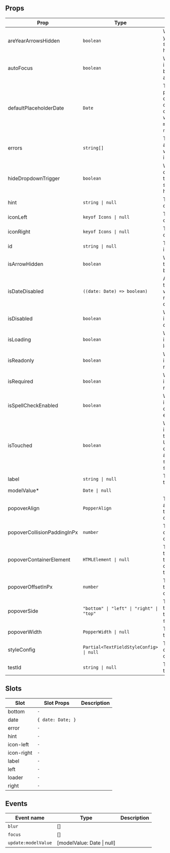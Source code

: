 <!-- This file is automatically generated, do not edit manually. -->

## Props

| Prop | Type | Description | Default |
| ---- | ---- | ----------- | ------- |
| areYearArrowsHidden | `boolean` | Whether the year arrows should be hidden. | `false` |
| autoFocus | `boolean` | Whether the input should be focused automatically. | `false` |
| defaultPlaceholderDate | `Date` | The default placeholder date of the calendar. Will only be used when `modelValue` is `null`. | `new Date()` |
| errors | `string[]` | The errors associated with the input. | `[]` |
| hideDropdownTrigger | `boolean` | Whether the dropdown trigger should be hidden. | `false` |
| hint | `string \| null` | The hint text of the input. | `null` |
| iconLeft | `keyof Icons \| null` | The left icon of the input. | `null` |
| iconRight | `keyof Icons \| null` | The right icon of the input. | `null` |
| id | `string \| null` | The id of the input. | `null` |
| isArrowHidden | `boolean` | When true, the arrow will be hidden. | `false` |
| isDateDisabled | `((date: Date) => boolean)` | A function that returns whether or not a date is disabled. | `false` |
| isDisabled | `boolean` | Whether the input is disabled. | `false` |
| isLoading | `boolean` | Whether the input is loading. | `false` |
| isReadonly | `boolean` | Whether the input is readonly. | `false` |
| isRequired | `boolean` | Whether the input is required. | `false` |
| isSpellCheckEnabled | `boolean` | Whether the input is spell check enabled. | `false` |
| isTouched | `boolean` | Whether the input is touched. Used to determine if an error should be shown. | `false` |
| label | `string \| null` | The label of the input. | `null` |
| modelValue* | `Date \| null` |  |  |
| popoverAlign | `PopperAlign` | The alignment of the popper content. | `"end"` |
| popoverCollisionPaddingInPx | `number` | The padding of the popper collision. | `12` |
| popoverContainerElement | `HTMLElement \| null` | The element to render the tooltip in. By default this is the viewport | `null` |
| popoverOffsetInPx | `number` | The offset of the popper content. | `12` |
| popoverSide | `"bottom" \| "left" \| "right" \| "top"` | The side of the trigger the tooltip should be on. | `"bottom"` |
| popoverWidth | `PopperWidth \| null` | The width of the popper. | `null` |
| styleConfig | `Partial<TextFieldStyleConfig> \| null` | The style config of the component. | `null` |
| testId | `string \| null` | The test id of the input. | `null` |


## Slots

| Slot | Slot Props | Description |
| --------- | ---- | ----------- |
| bottom | `-` |  |
| date | `{ date: Date; }` |  |
| error | `-` |  |
| hint | `-` |  |
| icon-left | `-` |  |
| icon-right | `-` |  |
| label | `-` |  |
| left | `-` |  |
| loader | `-` |  |
| right | `-` |  |


## Events

| Event name | Type | Description |
| ---------- | ---- | ----------- |
| `blur` | [] |  |
| `focus` | [] |  |
| `update:modelValue` | [modelValue: Date \| null] |  |


